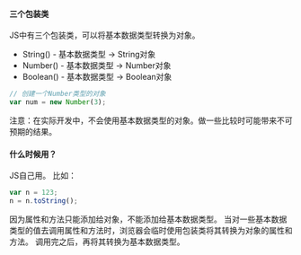 ﻿#### 三个包装类
JS中有三个包装类，可以将基本数据类型转换为对象。
- String() - 基本数据类型 -> String对象
- Number() - 基本数据类型 -> Number对象
- Boolean() - 基本数据类型 -> Boolean对象
```javascript
// 创建一个Number类型的对象
var num = new Number(3);
```
注意：在实际开发中，不会使用基本数据类型的对象。做一些比较时可能带来不可预期的结果。

#### 什么时候用？
JS自己用。
比如：
```javascript
var n = 123;
n = n.toString();
```
因为属性和方法只能添加给对象，不能添加给基本数据类型。
当对一些基本数据类型的值去调用属性和方法时，浏览器会临时使用包装类将其转换为对象的属性和方法。
调用完之后，再将其转换为基本数据类型。
